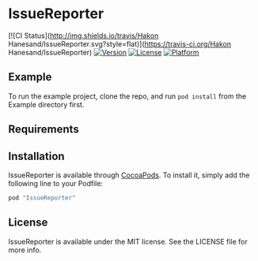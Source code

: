 # IssueReporter

[![CI Status](http://img.shields.io/travis/Hakon Hanesand/IssueReporter.svg?style=flat)](https://travis-ci.org/Hakon Hanesand/IssueReporter)
[![Version](https://img.shields.io/cocoapods/v/IssueReporter.svg?style=flat)](http://cocoapods.org/pods/IssueReporter)
[![License](https://img.shields.io/cocoapods/l/IssueReporter.svg?style=flat)](http://cocoapods.org/pods/IssueReporter)
[![Platform](https://img.shields.io/cocoapods/p/IssueReporter.svg?style=flat)](http://cocoapods.org/pods/IssueReporter)

## Example

To run the example project, clone the repo, and run `pod install` from the Example directory first.

## Requirements

## Installation

IssueReporter is available through [CocoaPods](http://cocoapods.org). To install
it, simply add the following line to your Podfile:

```ruby
pod "IssueReporter"
```



## License

IssueReporter is available under the MIT license. See the LICENSE file for more info.
